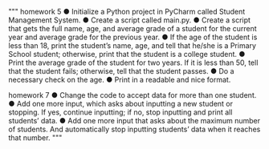 """
homework 5
● Initialize a Python project in PyCharm called Student Management System.
● Create a script called main.py.
● Create a script that gets the full name, age, and average grade of a student for the current year and 
average grade for the previous year.
● If the age of the student is less than 18, print the student’s name, age, and tell that he/she is a 
Primary School student; otherwise, print that the student is a college student.
● Print the average grade of the student for two years. If it is less than 50, tell that the student fails; 
otherwise, tell that the student passes.
● Do a necessary check on the age. 
● Print in a readable and nice format.

homework 7
● Change the code to accept data for more than one student.
● Add one more input, which asks about inputting a new student or stopping. If yes, continue inputting; if
no, stop inputting and print all students’ data.
● Add one more input that asks about the maximum number of students. And automatically stop inputting
students’ data when it reaches that number.
"""